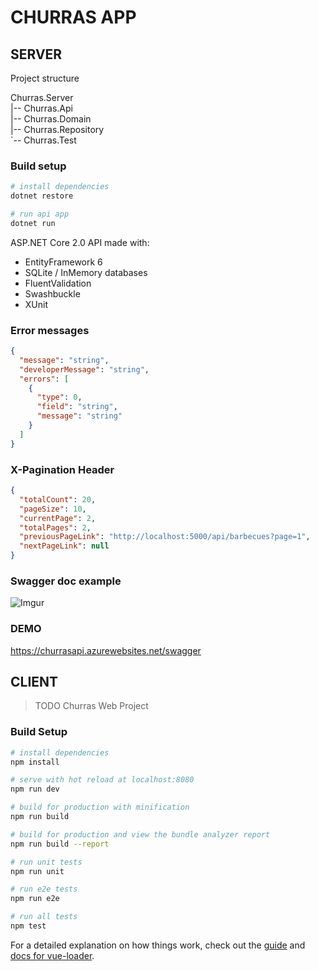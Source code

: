 # CHURRAS APP

## SERVER

Project structure

Churras.Server  
|-- Churras.Api  
|-- Churras.Domain  
|-- Churras.Repository  
`-- Churras.Test 

### Build setup

``` bash
# install dependencies
dotnet restore

# run api app
dotnet run

```

ASP.NET Core 2.0 API made with:

- EntityFramework 6
- SQLite / InMemory databases
- FluentValidation
- Swashbuckle
- XUnit

### Error messages

```json
{
  "message": "string",
  "developerMessage": "string",
  "errors": [
    {
      "type": 0,
      "field": "string",
      "message": "string"
    }
  ]
}
```

### X-Pagination Header

```json
{
  "totalCount": 20,
  "pageSize": 10,
  "currentPage": 2,
  "totalPages": 2,
  "previousPageLink": "http://localhost:5000/api/barbecues?page=1",
  "nextPageLink": null
}
```

### Swagger doc example

![Imgur](https://i.imgur.com/iO2Zm1V.png)

### DEMO

https://churrasapi.azurewebsites.net/swagger

## CLIENT

> TODO
> Churras Web Project

### Build Setup

``` bash
# install dependencies
npm install

# serve with hot reload at localhost:8080
npm run dev

# build for production with minification
npm run build

# build for production and view the bundle analyzer report
npm run build --report

# run unit tests
npm run unit

# run e2e tests
npm run e2e

# run all tests
npm test
```

For a detailed explanation on how things work, check out the [guide](http://vuejs-templates.github.io/webpack/) and [docs for vue-loader](http://vuejs.github.io/vue-loader).
